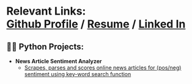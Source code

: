 

<h1>Relevant Links: <br/><a href="https://github.com/FujiPy">Github Profile</a> / <a href="https://www.linkedin.com/in/max-fujimori/">Resume</a> / <a href="https://docs.google.com/document/d/1NT6Ydmdnngg8T_gO_Mcc06L559bciQC2uOTAZLOz18s/edit?usp=share_link">Linked In</a> 

<h2>👨‍💻 Python Projects:</h2>

- <b>News Article Sentiment Analyzer </b>
  - [Scrapes, parses and scores online news articles for (pos/neg) sentiment using key-word search function](https://github.com/FujiPy/FujiPy.github.io/blob/main/Keyword_googlesearch_sentiment_analyzer.ipynb)

<!--
<h2>📺 Popular YouTube Videos</h2>

- [How to get into Cybersecurity Starting From Zero](https://www.youtube.com/watch?v=a83ASGn_V_s)
-->

<!--
Here are some ideas to get you started:

- 🔭 I’m currently working on ...
- 🌱 I’m currently learning ...
- 👯 I’m looking to collaborate on ...
- 🤔 I’m looking for help with ...
- 💬 Ask me about ...
- 📫 How to reach me: ...
- 😄 Pronouns: ...
- ⚡ Fun fact: ...
-->
